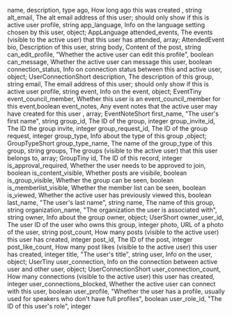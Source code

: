 name, description, type
ago, How long ago this was created , string
alt_email, The alt email address of this user; should only show if this is active user profile, string
app_language, Info on the language setting chosen by this user, object; AppLanguage
attended_events, The events (visible to the active user) that this user has attended, array; AttendedEvent
bio, Description of this user, string
body, Content of the post, string
can_edit_profile, "Whether the active user can edit this profile", boolean
can_message, Whether the active user can message this user, boolean
connection_status, Info on connection status between this and active user, object; UserConnectionShort
description, The description of this group, string
email, The email address of this user; should only show if this is active user profile, string
event, Info on the event, object; EventTiny
event_council_member, Whether this user is an event_council_member for this event,boolean
event_notes, Any event notes that the active user may have created for this user , array; EventNoteShort
first_name, "The user's first name", string
group_id, The ID of the group, integer
group_invite_id, The ID the group invite, integer
group_request_id, The ID of the group request, integer
group_type, Info about the type of this group ,object; GroupTypeShort
group_type_name, The name of the group_type of this group, string
groups, The groups (visible to the active user) that this user belongs to, array; GroupTiny
id, The ID of this record, integer
is_approval_required, Whether the user needs to be approved to join, boolean
is_content_visible, Whether posts are visibile, boolean
is_group_visible, Whether the group can be seen, boolean
is_memberlist_visible, Whether the member list can be seen, boolean
is_viewed, Whether the active user has previously viewed this, boolean
last_name, "The user's last name", string
name, The name of this group, string
organization_name, "The organization the user is associated with", string
owner, Info about the group owner, object; UserShort
owner_user_id, The user ID of the user who owns this group, integer
photo, URL of a photo of the user, string
post_count, How many posts (visible to the active user) this user has created, integer
post_id, The ID of the post, integer
post_like_count, How many post likes (visible to the active user) this user has created, integer
title, "The user's title", string
user, Info on the user, object; UserTiny
user_connection, Info on the connection between active user and other user, object; UserConnectionShort
user_connection_count, How many connections (visible to the active user) this user has created, integer
user_connections_blocked, Whether the active user can connect with this user, boolean
user_profile, "Whether the user has a profile, usually used for speakers who don't have full profiles", boolean
user_role_id, "The ID of this user's role", integer